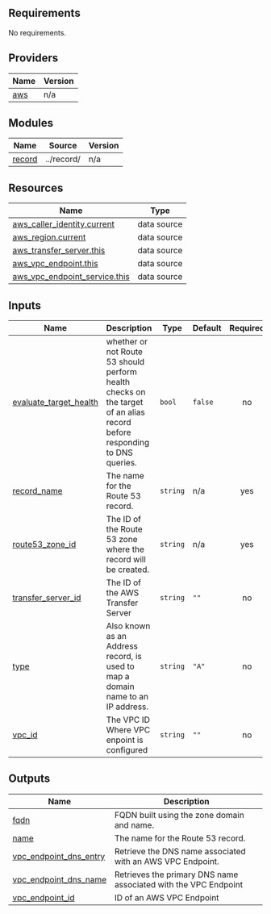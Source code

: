 ## Requirements

No requirements.

## Providers

| Name | Version |
|------|---------|
| <a name="provider_aws"></a> [aws](#provider\_aws) | n/a |

## Modules

| Name | Source | Version |
|------|--------|---------|
| <a name="module_record"></a> [record](#module\_record) | ../record/ | n/a |

## Resources

| Name | Type |
|------|------|
| [aws_caller_identity.current](https://registry.terraform.io/providers/hashicorp/aws/latest/docs/data-sources/caller_identity) | data source |
| [aws_region.current](https://registry.terraform.io/providers/hashicorp/aws/latest/docs/data-sources/region) | data source |
| [aws_transfer_server.this](https://registry.terraform.io/providers/hashicorp/aws/latest/docs/data-sources/transfer_server) | data source |
| [aws_vpc_endpoint.this](https://registry.terraform.io/providers/hashicorp/aws/latest/docs/data-sources/vpc_endpoint) | data source |
| [aws_vpc_endpoint_service.this](https://registry.terraform.io/providers/hashicorp/aws/latest/docs/data-sources/vpc_endpoint_service) | data source |

## Inputs

| Name | Description | Type | Default | Required |
|------|-------------|------|---------|:--------:|
| <a name="input_evaluate_target_health"></a> [evaluate\_target\_health](#input\_evaluate\_target\_health) | whether or not Route 53 should perform health checks on the target of an alias record before responding to DNS queries. | `bool` | `false` | no |
| <a name="input_record_name"></a> [record\_name](#input\_record\_name) | The name for the Route 53 record. | `string` | n/a | yes |
| <a name="input_route53_zone_id"></a> [route53\_zone\_id](#input\_route53\_zone\_id) | The ID of the Route 53 zone where the record will be created. | `string` | n/a | yes |
| <a name="input_transfer_server_id"></a> [transfer\_server\_id](#input\_transfer\_server\_id) | The ID of the AWS Transfer Server | `string` | `""` | no |
| <a name="input_type"></a> [type](#input\_type) | Also known as an Address record, is used to map a domain name to an IP address. | `string` | `"A"` | no |
| <a name="input_vpc_id"></a> [vpc\_id](#input\_vpc\_id) | The VPC ID Where VPC enpoint is configured | `string` | `""` | no |

## Outputs

| Name | Description |
|------|-------------|
| <a name="output_fqdn"></a> [fqdn](#output\_fqdn) | FQDN built using the zone domain and name. |
| <a name="output_name"></a> [name](#output\_name) | The name for the Route 53 record. |
| <a name="output_vpc_endpoint_dns_entry"></a> [vpc\_endpoint\_dns\_entry](#output\_vpc\_endpoint\_dns\_entry) | Retrieve the DNS name associated with an AWS VPC Endpoint. |
| <a name="output_vpc_endpoint_dns_name"></a> [vpc\_endpoint\_dns\_name](#output\_vpc\_endpoint\_dns\_name) | Retrieves the primary DNS name associated with the VPC Endpoint |
| <a name="output_vpc_endpoint_id"></a> [vpc\_endpoint\_id](#output\_vpc\_endpoint\_id) | ID of an AWS VPC Endpoint |
